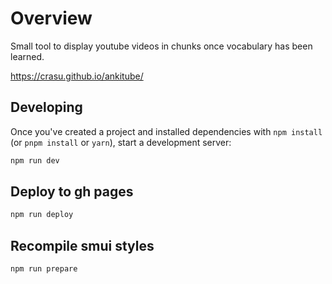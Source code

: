 # Overview

Small tool to display youtube videos in chunks once vocabulary has been learned.

<https://crasu.github.io/ankitube/>


## Developing

Once you've created a project and installed dependencies with `npm install` (or `pnpm install` or `yarn`), start a development server:

```bash
npm run dev
```

## Deploy to gh pages

```bash
npm run deploy
```

## Recompile smui styles

```bash
npm run prepare
```
